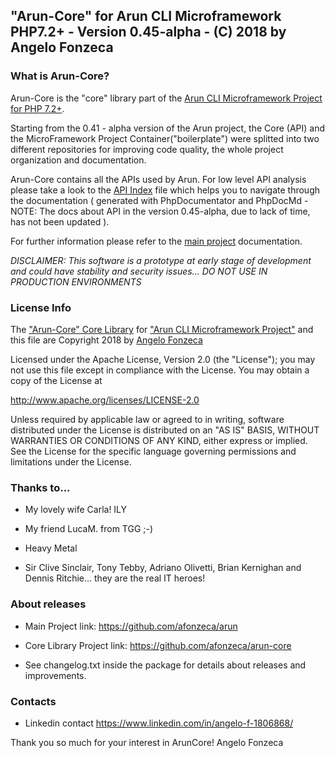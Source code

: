 ## "Arun-Core" for Arun CLI Microframework PHP7.2+ - Version 0.45-alpha - (C) 2018 by Angelo Fonzeca

### What is Arun-Core?

Arun-Core is the "core" library part of the [Arun CLI Microframework Project for PHP 7.2+](https://github.com/afonzeca/arun).

Starting from the 0.41 - alpha version of the Arun project, the Core (API) and the MicroFramework Project Container("boilerplate") were splitted into two
different repositories for improving code quality, the whole project organization and documentation.

Arun-Core contains all the APIs used by Arun. For low level API analysis please take a look to the [API Index](docs/ApiIndex.md) file which helps you to navigate through the documentation
( generated with PhpDocumentator and PhpDocMd - NOTE: The docs about API in the version 0.45-alpha, due to lack of time, has not been updated  ).

For further information please refer to the [main project](https://github.com/afonzeca/arun) documentation.

_DISCLAIMER: This software is a prototype at early stage of development and could have stability and security issues... DO NOT USE IN PRODUCTION ENVIRONMENTS_


### License Info

The ["Arun-Core" Core Library](https://github.com/afonzeca/arun-core) for ["Arun CLI Microframework Project"](https://github.com/afonzeca/arun) and this file are Copyright 2018 by [Angelo Fonzeca](https://www.linkedin.com/in/angelo-f-1806868/)

Licensed under the Apache License, Version 2.0 (the "License"); you may not use this file except in compliance with the License. You may obtain a copy of the License at

http://www.apache.org/licenses/LICENSE-2.0

Unless required by applicable law or agreed to in writing, software distributed under the License is distributed on an "AS IS" BASIS, WITHOUT WARRANTIES OR CONDITIONS OF ANY KIND, either express or implied. See the License for the specific language governing permissions and limitations under the License.



### Thanks to...

* My lovely wife Carla! ILY

* My friend LucaM. from TGG ;-) 

* Heavy Metal

* Sir Clive Sinclair, Tony Tebby, Adriano Olivetti, Brian Kernighan and Dennis Ritchie... they are the real IT heroes!


### About releases

* Main Project link: https://github.com/afonzeca/arun

* Core Library Project link: https://github.com/afonzeca/arun-core

* See changelog.txt inside the package for details about releases and improvements.

### Contacts

* Linkedin contact https://www.linkedin.com/in/angelo-f-1806868/

Thank you so much for your interest in ArunCore!
Angelo Fonzeca
